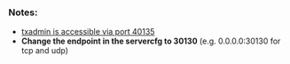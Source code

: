 ### Notes:

- <ins>txadmin is accessible via port 40135</ins>
- **Change the endpoint in the servercfg to 30130** (e.g. 0.0.0.0:30130 for tcp and udp)
